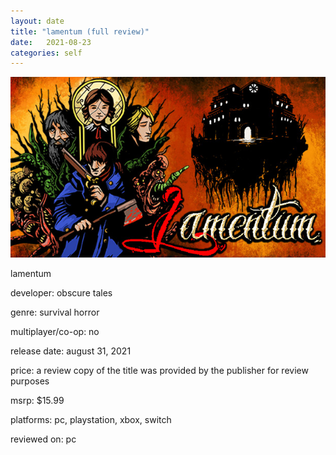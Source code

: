 ```yaml
---
layout: date
title: "lamentum (full review)"
date:   2021-08-23
categories: self
---
```


![mos](/assets/img/lamentum.jpg)

lamentum

developer: obscure tales

genre: survival horror

multiplayer/co-op: no

release date: august 31, 2021

price: a review copy of the title was provided by the publisher for review purposes

msrp: $15.99

platforms: pc, playstation, xbox, switch

reviewed on: pc